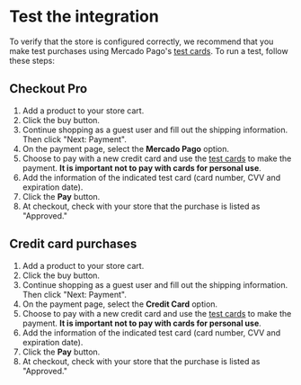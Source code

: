 # Test the integration

To verify that the store is configured correctly, we recommend that you make test purchases using Mercado Pago's [test cards](/developers/en/docs/salesforce-commerce-cloud/additional-content/test-cards).
To run a test, follow these steps:

## Checkout Pro

1. Add a product to your store cart.
1. Click the buy button.
1. Continue shopping as a guest user and fill out the shipping information. Then click "Next: Payment".
1. On the payment page, select the **Mercado Pago** option.
1. Choose to pay with a new credit card and use the [test cards](/developers/en/docs/salesforce-commerce-cloud/additional-content/test-cards) to make the payment. **It is important not to pay with cards for personal use**.
1. Add the information of the indicated test card (card number, CVV and expiration date).
1. Click the **Pay** button.
1. At checkout, check with your store that the purchase is listed as "Approved."

## Credit card purchases

1. Add a product to your store cart.
1. Click the buy button.
1. Continue shopping as a guest user and fill out the shipping information. Then click "Next: Payment".
1. On the payment page, select the **Credit Card** option.
1. Choose to pay with a new credit card and use the [test cards](/developers/en/docs/salesforce-commerce-cloud/additional-content/test-cards) to make the payment. **It is important not to pay with cards for personal use**.
1. Add the information of the indicated test card (card number, CVV and expiration date).
1. Click the **Pay** button.
1. At checkout, check with your store that the purchase is listed as "Approved."